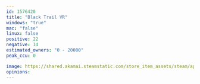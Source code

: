 ```yaml
---
id: 1576420
title: "Black Trail VR"
windows: "true"
mac: "false"
linux: false
positive: 22
negative: 14
estimated_owners: "0 - 20000"
peak_ccu: 0

image: https://shared.akamai.steamstatic.com/store_item_assets/steam/apps/1576420/header.jpg?t=1713267722
opinions:
---
```


